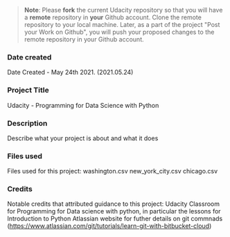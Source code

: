 >**Note**: Please **fork** the current Udacity repository so that you will have a **remote** repository in **your** Github account. Clone the remote repository to your local machine. Later, as a part of the project "Post your Work on Github", you will push your proposed changes to the remote repository in your Github account.

### Date created
Date Created - May 24th 2021. (2021.05.24)

### Project Title
Udacity - Programming for Data Science with Python 

### Description
Describe what your project is about and what it does

### Files used
Files used for this project:
washington.csv
new_york_city.csv
chicago.csv

### Credits
Notable credits that attributed guidance to this project:
Udacity Classroom for Programming for Data science with python, in particular the lessons for Introduction to Python
Atlassian website for futher details on git commnads (https://www.atlassian.com/git/tutorials/learn-git-with-bitbucket-cloud)

